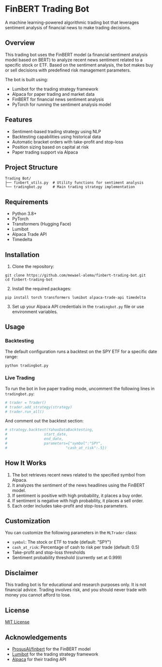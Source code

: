 # FinBERT Trading Bot

A machine learning-powered algorithmic trading bot that leverages sentiment analysis of financial news to make trading decisions.

## Overview

This trading bot uses the FinBERT model (a financial sentiment analysis model based on BERT) to analyze recent news sentiment related to a specific stock or ETF. Based on the sentiment analysis, the bot makes buy or sell decisions with predefined risk management parameters.

The bot is built using:
- Lumibot for the trading strategy framework
- Alpaca for paper trading and market data
- FinBERT for financial news sentiment analysis
- PyTorch for running the sentiment analysis model

## Features

- Sentiment-based trading strategy using NLP
- Backtesting capabilities using historical data
- Automatic bracket orders with take-profit and stop-loss
- Position sizing based on capital at risk
- Paper trading support via Alpaca

## Project Structure

```
Trading Bot/
├── finbert_utils.py  # Utility functions for sentiment analysis
└── tradingbot.py     # Main trading strategy implementation
```

## Requirements

- Python 3.8+
- PyTorch
- Transformers (Hugging Face)
- Lumibot
- Alpaca Trade API
- Timedelta

## Installation

1. Clone the repository:
```
git clone https://github.com/mewael-alema/finbert-trading-bot.git
cd finbert-trading-bot
```

2. Install the required packages:
```
pip install torch transformers lumibot alpaca-trade-api timedelta
```

3. Set up your Alpaca API credentials in the `tradingbot.py` file or use environment variables.

## Usage

### Backtesting

The default configuration runs a backtest on the SPY ETF for a specific date range:

```python
python tradingbot.py
```

### Live Trading

To run the bot in live paper trading mode, uncomment the following lines in `tradingbot.py`:

```python
# trader = Trader()
# trader.add_strategy(strategy)
# trader.run_all()
```

And comment out the backtest section:

```python
# strategy.backtest(YahooDataBacktesting, 
#                 start_date, 
#                 end_date,
#                 parameters={"symbol":"SPY",
#                           "cash_at_risk":.5})
```

## How It Works

1. The bot retrieves recent news related to the specified symbol from Alpaca.
2. It analyzes the sentiment of the news headlines using the FinBERT model.
3. If sentiment is positive with high probability, it places a buy order.
4. If sentiment is negative with high probability, it places a sell order.
5. Each order includes take-profit and stop-loss parameters.

## Customization

You can customize the following parameters in the `MLTrader` class:
- `symbol`: The stock or ETF to trade (default: "SPY")
- `cash_at_risk`: Percentage of cash to risk per trade (default: 0.5)
- Take-profit and stop-loss thresholds
- Sentiment probability threshold (currently set at 0.999)

## Disclaimer

This trading bot is for educational and research purposes only. It is not financial advice. Trading involves risk, and you should never trade with money you cannot afford to lose.

## License

[MIT License](LICENSE)

## Acknowledgements

- [ProsusAI/finbert](https://huggingface.co/ProsusAI/finbert) for the FinBERT model
- [Lumibot](https://github.com/Lumibot/lumibot) for the trading strategy framework
- [Alpaca](https://alpaca.markets/) for their trading API
